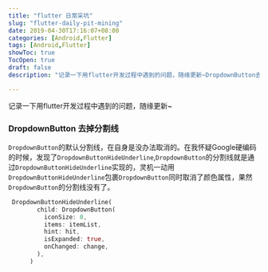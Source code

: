 ```yaml
---
title: "flutter 日常采坑"
slug: "flutter-daily-pit-mining"
date: 2019-04-30T17:16:07+08:00
categories: [Android,Flutter]
tags: [Android,Flutter]
showToc: true
TocOpen: true
draft: false
description: "记录一下用flutter开发过程中遇到的问题，随缘更新~DropdownButton去掉分割线DropdownButton的默认分割线"

---
```

                
记录一下用flutter开发过程中遇到的问题，随缘更新~

### DropdownButton 去掉分割线
`DropdownButton`的默认分割线，在自身是没办法取消的。在我怀疑Google硬编码的时候，发现了`DropdownButtonHideUnderline`,`DropdownButton`的分割线就是通过`DropdownButtonHideUnderline`实现的，灵机一动用`DropdownButtonHideUnderline`包裹`DropdownButton`同时取消了颜色属性，果然`DropdownButton`的分割线没有了。

```dart
 DropdownButtonHideUnderline(
        child: DropdownButton(
          iconSize: 0,
          items: itemList,
          hint: hit,
          isExpanded: true,
          onChanged: change,
        ),
      )
```